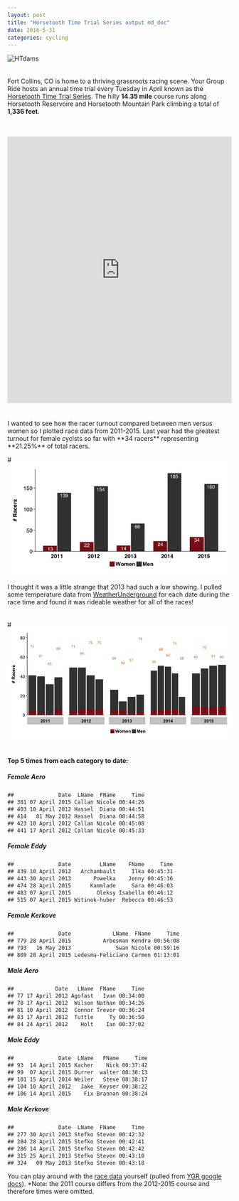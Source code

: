 ```yaml
---
layout: post
title: "Horsetooth Time Trial Series output md_doc"
date: 2016-5-31 
categories: cycling
---
```

![HTdams](https://raw.githubusercontent.com/skammlade/skammlade.github.io/master/images/dams_handlebar.jpg)
<br> <br> <br> Fort Collins, CO is home to a thriving grassroots racing
scene. Your Group Ride hosts an annual time trial every Tuesday in April
known as the [Horsetooth Time Trial
Series](http://yourgroupride.com/index.php/local-races/horsetooth-time-trial-series).
The hilly **14.35 mile** course runs along Horsetooth Reservoire and
Horsetooth Mountain Park climbing a total of **1,336 feet**. <br> <br>
<br>
<iframe style="width:100%;height:600px;" src="https://veloviewer.com/segments/1213731/embed2" frameborder="0" scrolling="no"></iframe>  
<br> <br> <br> I wanted to see how the racer turnout compared between
men versus women so I plotted race data from 2011-2015. Last year had
the greatest turnout for female cyclsts so far with **34 racers**
representing **21.25%** of total racers.

#<img src="./2016-04-06-HTTT_files/figure-markdown_strict/unnamed-chunk-1-1.jpg" title="" alt="" style="display: block; margin: auto;" />
<br> I thought it was a little strange that 2013 had such a low showing.
I pulled some temperature data from
[WeatherUnderground](https://www.wunderground.com/cgi-bin/findweather/getForecast?query=pws:KCOFORTC71)
for each date during the race time and found it was rideable weather for
all of the races! <br> <br> <br>
#<img src="./2016-04-06-HTTT_files/figure-markdown_strict/unnamed-chunk-2-1.jpg" title="" alt="" style="display: block; margin: auto;" />
<br>

#### Top 5 times from each category to date:

##### Female Aero

    ##              Date  LName  FName     Time
    ## 381 07 April 2015 Callan Nicole 00:44:26
    ## 403 10 April 2012 Hassel  Diana 00:44:51
    ## 414   01 May 2012 Hassel  Diana 00:44:58
    ## 423 10 April 2012 Callan Nicole 00:45:08
    ## 441 17 April 2012 Callan Nicole 00:45:33

##### Female Eddy

    ##              Date         LName    FName     Time
    ## 439 10 April 2012   Archambault     Ilka 00:45:31
    ## 443 30 April 2013       Powelka    Jenny 00:45:36
    ## 474 28 April 2015      Kammlade     Sara 00:46:03
    ## 483 07 April 2015        Oleksy Isabella 00:46:12
    ## 515 07 April 2015 Witinok-huber  Rebecca 00:46:53

##### Female Kerkove

    ##              Date             LName  FName     Time
    ## 779 28 April 2015          Arbesman Kendra 00:56:08
    ## 793   16 May 2013              Swan Nicole 00:59:16
    ## 809 28 April 2015 Ledesma-Feliciano Carmen 01:13:01

##### Male Aero

    ##             Date   LName  FName     Time
    ## 77 17 April 2012 Agofast   Ivan 00:34:00
    ## 78 17 April 2012  Wilson Nathan 00:34:26
    ## 81 10 April 2012  Connor Trevor 00:36:24
    ## 83 17 April 2012  Tuttle     Ty 00:36:50
    ## 84 24 April 2012    Holt    Ian 00:37:02

##### Male Eddy

    ##              Date  LName   FName     Time
    ## 93  14 April 2015 Kacher    Nick 00:37:42
    ## 99  07 April 2015 Durrer  walter 00:38:13
    ## 101 15 April 2014 Weiler   Steve 00:38:17
    ## 104 10 April 2012   Jake  Keyser 00:38:22
    ## 106 14 April 2015    Fix Brannan 00:38:24

##### Male Kerkove

    ##              Date  LName  FName     Time
    ## 277 30 April 2013 Stefko Steven 00:42:32
    ## 284 28 April 2015 Stefko Steven 00:42:41
    ## 286 14 April 2015 Stefko Steven 00:42:42
    ## 315 25 April 2013 Stefko Steven 00:43:10
    ## 324   09 May 2013 Stefko Steven 00:43:18

You can play around with the [race
data](https://github.com/skammlade/projects/blob/master/HTTT/HTTT.csv)
yourself (pulled from [YGR google
docs](https://docs.google.com/spreadsheets/d/1dNnqC5YTzURecVyo8U4a_RAv-KwQoJtCwnjseIOjg1g/edit?pref=2&pli=1#gid=234516618)).
\*Note: the 2011 course differs from the 2012-2015 course and therefore
times were omitted.
